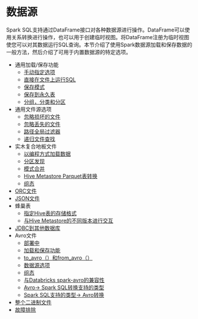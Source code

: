 # 数据源

Spark SQL支持通过DataFrame接口对各种数据源进行操作。DataFrame可以使用关系转换进行操作，也可以用于创建临时视图。将DataFrame注册为临时视图使您可以对其数据运行SQL查询。本节介绍了使用Spark数据源加载和保存数据的一般方法，然后介绍了可用于内置数据源的特定选项。

- 通用加载/保存功能
  - [手动指定选项](http://spark.apache.org/docs/latest/sql-data-sources-load-save-functions.html#manually-specifying-options)
  - [直接在文件上运行SQL](http://spark.apache.org/docs/latest/sql-data-sources-load-save-functions.html#run-sql-on-files-directly)
  - [保存模式](http://spark.apache.org/docs/latest/sql-data-sources-load-save-functions.html#save-modes)
  - [保存到永久表](http://spark.apache.org/docs/latest/sql-data-sources-load-save-functions.html#saving-to-persistent-tables)
  - [分组，分类和分区](http://spark.apache.org/docs/latest/sql-data-sources-load-save-functions.html#bucketing-sorting-and-partitioning)
- 通用文件源选项
  - [忽略损坏的文件](http://spark.apache.org/docs/latest/sql-data-sources-generic-options.html#ignore-corrupt-iles)
  - [忽略丢失的文件](http://spark.apache.org/docs/latest/sql-data-sources-generic-options.html#ignore-missing-iles)
  - [路径全局过滤器](http://spark.apache.org/docs/latest/sql-data-sources-generic-options.html#path-global-filter)
  - [递归文件查找](http://spark.apache.org/docs/latest/sql-data-sources-generic-options.html#recursive-file-lookup)
- 实木复合地板文件
  - [以编程方式加载数据](http://spark.apache.org/docs/latest/sql-data-sources-parquet.html#loading-data-programmatically)
  - [分区发现](http://spark.apache.org/docs/latest/sql-data-sources-parquet.html#partition-discovery)
  - [模式合并](http://spark.apache.org/docs/latest/sql-data-sources-parquet.html#schema-merging)
  - [Hive Metastore Parquet表转换](http://spark.apache.org/docs/latest/sql-data-sources-parquet.html#hive-metastore-parquet-table-conversion)
  - [组态](http://spark.apache.org/docs/latest/sql-data-sources-parquet.html#configuration)
- [ORC文件](http://spark.apache.org/docs/latest/sql-data-sources-orc.html)
- [JSON文件](http://spark.apache.org/docs/latest/sql-data-sources-json.html)
- 蜂巢表
  - [指定Hive表的存储格式](http://spark.apache.org/docs/latest/sql-data-sources-hive-tables.html#specifying-storage-format-for-hive-tables)
  - [与Hive Metastore的不同版本进行交互](http://spark.apache.org/docs/latest/sql-data-sources-hive-tables.html#interacting-with-different-versions-of-hive-metastore)
- [JDBC到其他数据库](http://spark.apache.org/docs/latest/sql-data-sources-jdbc.html)
- Avro文件
  - [部署中](http://spark.apache.org/docs/latest/sql-data-sources-avro.html#deploying)
  - [加载和保存功能](http://spark.apache.org/docs/latest/sql-data-sources-avro.html#load-and-save-functions)
  - [to_avro（）和from_avro（）](http://spark.apache.org/docs/latest/sql-data-sources-avro.html#to_avro-and-from_avro)
  - [数据源选项](http://spark.apache.org/docs/latest/sql-data-sources-avro.html#data-source-option)
  - [组态](http://spark.apache.org/docs/latest/sql-data-sources-avro.html#configuration)
  - [与Databricks spark-avro的兼容性](http://spark.apache.org/docs/latest/sql-data-sources-avro.html#compatibility-with-databricks-spark-avro)
  - [Avro-> Spark SQL转换支持的类型](http://spark.apache.org/docs/latest/sql-data-sources-avro.html#supported-types-for-avro---spark-sql-conversion)
  - [Spark SQL支持的类型-> Avro转换](http://spark.apache.org/docs/latest/sql-data-sources-avro.html#supported-types-for-spark-sql---avro-conversion)
- [整个二进制文件](http://spark.apache.org/docs/latest/sql-data-sources-binaryFile.html)
- [故障排除](http://spark.apache.org/docs/latest/sql-data-sources-troubleshooting.html)